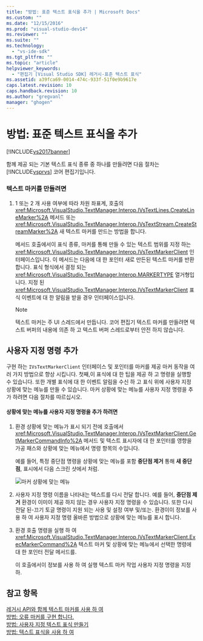 ```yaml
---
title: "방법: 표준 텍스트 표식을 추가 | Microsoft Docs"
ms.custom: ""
ms.date: "12/15/2016"
ms.prod: "visual-studio-dev14"
ms.reviewer: ""
ms.suite: ""
ms.technology: 
  - "vs-ide-sdk"
ms.tgt_pltfrm: ""
ms.topic: "article"
helpviewer_keywords: 
  - "편집기 [Visual Studio SDK] 레거시-표준 텍스트 표식"
ms.assetid: a39fca69-0014-474c-933f-51f0e9b9617e
caps.latest.revision: 10
caps.handback.revision: 10
ms.author: "gregvanl"
manager: "ghogen"
---
```

# 방법: 표준 텍스트 표식을 추가
[!INCLUDE[vs2017banner](../code-quality/includes/vs2017banner.md)]

함께 제공 되는 기본 텍스트 표식 종류 중 하나를 만들려면 다음 절차는 [!INCLUDE[vsprvs](../code-quality/includes/vsprvs_md.md)] 코어 편집기입니다.  
  
### 텍스트 마커를 만들려면  
  
1.  1 또는 2 개 사용 여부에 따라 차원 좌표계, 호출의 <xref:Microsoft.VisualStudio.TextManager.Interop.IVsTextLines.CreateLineMarker%2A> 메서드 또는 <xref:Microsoft.VisualStudio.TextManager.Interop.IVsTextStream.CreateStreamMarker%2A> 새 텍스트 마커를 만드는 방법을 합니다.  
  
     메서드 호출에서이 표식 종류, 마커를 통해 만들 수 있는 텍스트 범위를 지정 하는 <xref:Microsoft.VisualStudio.TextManager.Interop.IVsTextMarkerClient> 인터페이스입니다.  이 메서드는 다음에 대 한 포인터 새로 만든된 텍스트 마커를 반환합니다.  표식 형식에서 결정 되는 <xref:Microsoft.VisualStudio.TextManager.Interop.MARKERTYPE> 열거형입니다.  지정 된 <xref:Microsoft.VisualStudio.TextManager.Interop.IVsTextMarkerClient> 표식 이벤트에 대 한 알림을 받을 경우 인터페이스입니다.  
  
    > [!NOTE]
    >  텍스트 마커는 주 UI 스레드에서 만듭니다.  코어 편집기 텍스트 마커를 만들려면 텍스트 버퍼의 내용에 의존 하 고 텍스트 버퍼 스레드로부터 안전 하지 않습니다.  
  
## 사용자 지정 명령 추가  
 구현 하는 `IVsTextMarkerClient` 인터페이스 및 포인터를 마커를 제공 마커 동작을 여러 가지 방법으로 향상 시킵니다.  첫째,이 표식에 대 한 팁을 제공 하 고 명령을 실행할 수 있습니다.  또한 개별 표식에 대 한 이벤트 알림을 수신 하 고 표식 위에 사용자 지정 상황에 맞는 메뉴를 만들 수 있습니다.  마커 상황에 맞는 메뉴를 사용자 지정 명령을 추가 하려면 다음 절차를 따르십시오.  
  
#### 상황에 맞는 메뉴를 사용자 지정 명령을 추가 하려면  
  
1.  환경 상황에 맞는 메뉴가 표시 되기 전에 호출에서 <xref:Microsoft.VisualStudio.TextManager.Interop.IVsTextMarkerClient.GetMarkerCommandInfo%2A> 메서드 및 텍스트 표시자에 대 한 포인터를 영향을 가공 패스와 상황에 맞는 메뉴에서 명령 항목의 수입니다.  
  
     예를 들어, 특정 중단점 명령을 상황에 맞는 메뉴를 포함  **중단점 제거** 통해  **새 중단점**, 표시에서 다음 스크린 샷에서 처럼.  
  
     ![마커 상황에 맞는 메뉴](../extensibility/media/vsmarkercontextmenu.png "vsMarkercontextmenu")  
  
2.  사용자 지정 명령 이름을 나타내는 텍스트를 다시 전달 합니다.  예를 들어,  **중단점 제거** 환경이 이미이 제공 하지 않는 경우 사용자 지정 명령을 수 있습니다.  또한 다시 전달 된\-끄기 토글 명령이 지원 되는 사용 및 설정 여부 및\/또는.  환경이이 정보를 사용 하 여 사용자 지정 명령 올바른 방법으로 상황에 맞는 메뉴를 표시 합니다.  
  
3.  환경 호출 명령을 실행 하 여 <xref:Microsoft.VisualStudio.TextManager.Interop.IVsTextMarkerClient.ExecMarkerCommand%2A> 텍스트 마커 및 상황에 맞는 메뉴에서 선택한 명령에 대 한 포인터 전달 메서드를.  
  
     이 호출에서이 정보를 사용 하 여 실행 텍스트 마커 작업 사용자 지정 명령을 지정 하.  
  
## 참고 항목  
 [레거시 API와 함께 텍스트 마커를 사용 하 여](../extensibility/using-text-markers-with-the-legacy-api.md)   
 [방법: 오류 마커를 구현 합니다.](../extensibility/how-to-implement-error-markers.md)   
 [방법: 사용자 지정 텍스트 표식 만들기](../extensibility/how-to-create-custom-text-markers.md)   
 [방법: 텍스트 표식을 사용 하 여](../extensibility/how-to-use-text-markers.md)
